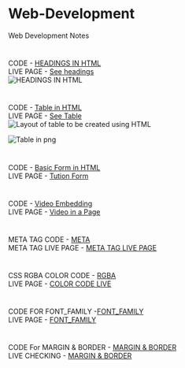 # Web-Development
Web Development Notes
#
 CODE -  [HEADINGS IN HTML](https://github.com/keshavgbpecdelhi/Web-Development/blob/master/types_of_headings.html "h-tag")
<br> LIVE PAGE - [See headings](https://keshavgbpecdelhi.github.io/Web-Development/types_of_headings.html "h-tag")
 <br>
![HEADINGS IN HTML](https://github.com/keshavgbpecdelhi/Web-Development/blob/master/Various%20headings%20in%20HTML.png)
#
#
CODE - [Table in HTML](https://github.com/keshavgbpecdelhi/Web-Development/blob/master/a_simple_table_in_html.html)
<br>LIVE PAGE - [See Table](https://keshavgbpecdelhi.github.io/Web-Development/a_simple_table_in_html.html)
<br>
![Layout of table to be created using HTML](https://github.com/keshavgbpecdelhi/Web-Development/blob/master/Layout%20of%20table%20to%20be%20created%20using%20HTML.png)

![Table in png](https://github.com/keshavgbpecdelhi/Web-Development/blob/master/Table%20created%20using%20HTML.png)
#
#
 CODE -  [Basic Form in HTML](https://github.com/keshavgbpecdelhi/Web-Development/blob/master/Basic_form.html)
<br> LIVE PAGE - [Tution Form](https://keshavgbpecdelhi.github.io/Web-Development/Basic_form.html)
 <br>
 #
#
 CODE -  [Video Embedding](https://github.com/keshavgbpecdelhi/Web-Development/blob/master/video_embedding.html)
<br> LIVE PAGE - [Video in a Page](https://keshavgbpecdelhi.github.io/Web-Development/video_embedding.html)
 <br>
#
#
 META TAG CODE  -  [META](https://raw.githubusercontent.com/keshavgbpecdelhi/Web-Development/master/meta_tag.html)
<br> META TAG LIVE PAGE - [META TAG LIVE PAGE]( https://keshavgbpecdelhi.github.io/Web-Development/meta_tag.html)
 <br>
  #
#
CSS RGBA COLOR CODE  -  [RGBA](https://github.com/keshavgbpecdelhi/Web-Development/tree/master/css-1)
<br> LIVE PAGE - [COLOR CODE LIVE](https://keshavgbpecdelhi.github.io/Web-Development/css-1/)
 <br>
  #
#
 CODE FOR FONT_FAMILY -[FONT_FAMILY](https://github.com/keshavgbpecdelhi/Web-Development/tree/master/css-2/font-family)
<br> LIVE PAGE - [FONT_FAMILY](https://keshavgbpecdelhi.github.io/Web-Development/css-2/font-family/index.html
)
 <br>
   #
#
CODE For MARGIN & BORDER -  [MARGIN & BORDER](https://github.com/keshavgbpecdelhi/Web-Development/tree/master/css-3/margin-border)
<br> LIVE CHECKING - [MARGIN & BORDER](https://keshavgbpecdelhi.github.io/Web-Development/css-3/margin-border/index.html)
 <br>
